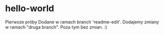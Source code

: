 # hello-world
Pierwsze próby
Dodane w ramach branch 'readme-edit'.
Dodajemy zmiany w ramach "druga branch". Poza tym bez zmian. :)
